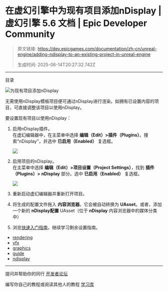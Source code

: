# 在虚幻引擎中为现有项目添加nDisplay | 虚幻引擎 5.6 文档 | Epic Developer Community

> 原文链接: https://dev.epicgames.com/documentation/zh-cn/unreal-engine/adding-ndisplay-to-an-existing-project-in-unreal-engine
> 
> 生成时间: 2025-06-14T20:27:32.742Z

---

目录

![为现有项目添加nDisplay](https://dev.epicgames.com/community/api/documentation/image/bfb6cf06-314d-4fae-bb7a-18af8c06e09f?resizing_type=fill&width=1920&height=335)

无需使用nDisplay模板项目便可通过nDisplay进行渲染。如拥有已设置内容的项目，可直接调整该项目以使用nDisplay。

要设置现有项目以使用nDisplay：

1.  启用nDisplay插件。  
    在虚幻编辑器中，在主菜单中选择 **编辑（Edit）>插件（Plugins）**。搜索"nDisplay"，并选中 **已启用（Enabled）** 复选框。
    
    [![](https://d1iv7db44yhgxn.cloudfront.net/documentation/images/d30b2d7d-e9a4-4f17-a48b-ebbe34a26d15/01-ndisplay-plugin.png)](https://d1iv7db44yhgxn.cloudfront.net/documentation/images/d30b2d7d-e9a4-4f17-a48b-ebbe34a26d15/01-ndisplay-plugin.png)
    
2.  启用项目的nDisplay。  
    在主菜单中选择 **编辑（Edit）>项目设置（Project Settings）**，找到 **插件（Plugins）> nDisplay** 部分。选中 **已启用（Enabled）** 复选框。
    
    [![](https://d1iv7db44yhgxn.cloudfront.net/documentation/images/66f1f8a4-2024-441e-8ee7-e444bda0d7f9/02-ndisplay-enabled.png)](https://d1iv7db44yhgxn.cloudfront.net/documentation/images/66f1f8a4-2024-441e-8ee7-e444bda0d7f9/02-ndisplay-enabled.png)
    
3.  重新启动虚幻编辑器并重新打开项目。
    
4.  将生成的配置文件拖入 **内容浏览器**。它会被自动转换为 **UAsset**。或者，添加一个新的 **nDisplay配置** UAsset（位于 **nDisplay** 内容浏览器中的媒体分类中）
    
5.  浏览[快速入门指南](/documentation/zh-cn/unreal-engine/ndisplay-quick-start-for-unreal-engine)，继续学习剩余设置指南。
    

-   [rendering](https://dev.epicgames.com/community/search?query=rendering)
-   [vfx](https://dev.epicgames.com/community/search?query=vfx)
-   [graphics](https://dev.epicgames.com/community/search?query=graphics)
-   [guide](https://dev.epicgames.com/community/search?query=guide)
-   [ndisplay](https://dev.epicgames.com/community/search?query=ndisplay)

* * *

提问并帮助你的同行 [开发者论坛](https://forums.unrealengine.com/categories?tag=unreal-engine)

编写你自己的教程或阅读其他人的教程 [学习库](https://dev.epicgames.com/community/unreal-engine/learning)